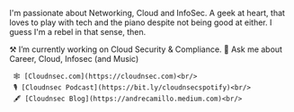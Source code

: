 I'm passionate about Networking, Cloud and InfoSec. A geek at heart, that loves to play with tech and the piano despite not being good at either. I guess I'm a rebel in that sense, then.

⚒️ I’m currently working on Cloud Security & Compliance.
💬 Ask me about Career, Cloud, Infosec (and Music)

     🕸️ [Cloudnsec.com](https://cloudnsec.com)<br/>
     🎙️ [Cloudnsec Podcast](https://bit.ly/cloudnsecspotify)<br/>
     🖋️ [Cloudnsec Blog](https://andrecamillo.medium.com)<br/>

<!---
CloudnSec/CloudnSec is a ✨ special ✨ repository because its `README.md` (this file) appears on your GitHub profile.
You can click the Preview link to take a look at your changes.
--->
